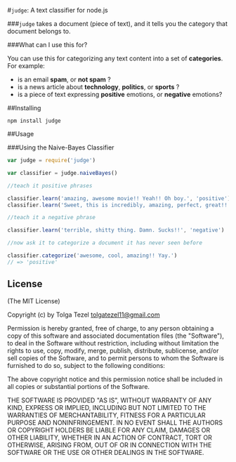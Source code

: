 #`judge`: A text classifier for node.js

###`judge` takes a document (piece of text), and it tells you the category that document belongs to.

###What can I use this for?

You can use this for categorizing any text content into a set of **categories**. For example:

- is an email **spam**, or **not spam** ?
- is a news article about **technology**, **politics**, or **sports** ?
- is a piece of text expressing **positive** emotions, or **negative** emotions?

##Installing

```
npm install judge
```

##Usage

###Using the Naive-Bayes Classifier

```javascript
var judge = require('judge')

var classifier = judge.naiveBayes()

//teach it positive phrases

classifier.learn('amazing, awesome movie!! Yeah!! Oh boy.', 'positive')
classifier.learn('Sweet, this is incredibly, amazing, perfect, great!!', 'positive')

//teach it a negative phrase

classifier.learn('terrible, shitty thing. Damn. Sucks!!', 'negative')

//now ask it to categorize a document it has never seen before

classifier.categorize('awesome, cool, amazing!! Yay.')
// => 'positive'

```

## License 

(The MIT License)

Copyright (c) by Tolga Tezel <tolgatezel11@gmail.com>

Permission is hereby granted, free of charge, to any person obtaining a copy
of this software and associated documentation files (the "Software"), to deal
in the Software without restriction, including without limitation the rights
to use, copy, modify, merge, publish, distribute, sublicense, and/or sell
copies of the Software, and to permit persons to whom the Software is
furnished to do so, subject to the following conditions:

The above copyright notice and this permission notice shall be included in
all copies or substantial portions of the Software.

THE SOFTWARE IS PROVIDED "AS IS", WITHOUT WARRANTY OF ANY KIND, EXPRESS OR
IMPLIED, INCLUDING BUT NOT LIMITED TO THE WARRANTIES OF MERCHANTABILITY,
FITNESS FOR A PARTICULAR PURPOSE AND NONINFRINGEMENT. IN NO EVENT SHALL THE
AUTHORS OR COPYRIGHT HOLDERS BE LIABLE FOR ANY CLAIM, DAMAGES OR OTHER
LIABILITY, WHETHER IN AN ACTION OF CONTRACT, TORT OR OTHERWISE, ARISING FROM,
OUT OF OR IN CONNECTION WITH THE SOFTWARE OR THE USE OR OTHER DEALINGS IN
THE SOFTWARE.